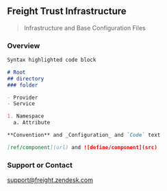 ## Freight Trust Infrastructure 

> Infrastructure and Base Configuration Files

### Overview

```markdown
Syntax highlighted code block

# Root
## directory
### folder

- Provider
- Service

1. Namespace
  a. Attribute

**Convention** and _Configuration_ and `Code` text

[ref/component](url) and ![define/component](src)
```

### Support or Contact

support@freight.zendesk.com
